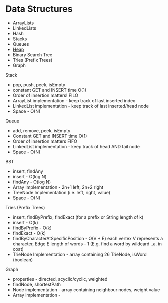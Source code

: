 # Data Structures

* ArrayLists
* LinkedLists
* Hash
* Stacks
* Queues
* [Heap](/src/interview_notes/datastructures/heap.md)
* Binary Search Tree
* Tries (Prefix Trees)
* Graph


Stack
- pop, push, peek, isEmpty
- constant GET and INSERT time O(1)
- Order of insertion matters! FILO
- ArrayList implementation - keep track of last inserted index
- LinkedList implementation - keep track of last inserted/head node
- Space - O(N)


Queue
- add, remove, peek, isEmpty
- Constant GET and INSERT time O(1)
- Order of insertion matters FIFO
- LinkedList implementation - keep track of head AND tail node
- Space - O(N)


BST
- insert, findAny
- insert - O(log N)
- findAny - O(log N)
- Array Implementation - 2n+1 left, 2n+2 right
- TreeNode Implementation (i.e. left, right, value)
- Space - O(N)


Tries (Prefix Trees)
- insert, findByPrefix, findExact
(for a prefix or String length of k)
- insert - O(k)
- findByPrefix - O(k)
- findExact - O(k)
- findByCharacterAtSpecificPosition - O(V + E) each vertex V represents a character, Edge E length of words - 1
  (E.g. find a word by wildcard ..a. in coat)
- TrieNode Implementation - array containing 26 TrieNode, isWord (boolean)

Graph
- properties - directed, acyclic/cyclic, weighted
- findNode, shortestPath
- Node implementation - array containing neighbour nodes, weight value
- Array implementation -